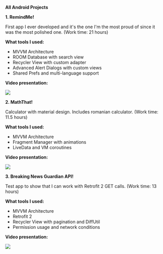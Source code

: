 **All Android Projects**

**1. RemindMe!**

First app I ever developed and it's the one I'm the most proud of since it was the most polished one.
(Work time: 21 hours)

**What tools I used:**
- MVVM Architecture
- ROOM Database with search view
- Recycler View with custom adapter
- Advanced Alert Dialogs with custom views
- Shared Prefs and multi-language support

**Video presentation:**

![](https://github.com/BlasQu/AndroidPortfolio/blob/main/Android%20App%20Gifs/RemindMe-Gif.gif)

**2. MathThat!**

Calculator with material design. Includes romanian calculator.
(Work time: 11.5 hours)

**What tools I used:**
- MVVM Architecture
- Fragment Manager with animations
- LiveData and VM coroutines


**Video presentation:**

![](https://github.com/BlasQu/AndroidPortfolio/blob/main/Android%20App%20Gifs/MathThat-Gif.gif)

**3. Breaking News Guardian API!**

Test app to show that I can work with Retrofit 2 GET calls.
(Work time: 13 hours)

**What tools I used:**
- MVVM Architecture
- Retrofit 2
- Recycler View with pagination and DiffUtil
- Permission usage and network conditions


**Video presentation:**

![](https://github.com/BlasQu/AndroidPortfolio/blob/main/Android%20App%20Gifs/GuardianAPI-Gif.gif)
